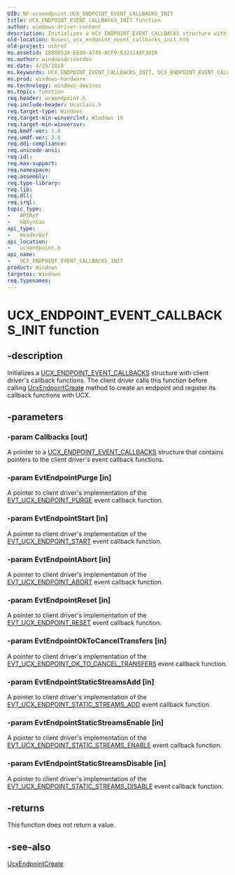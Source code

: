 ```yaml
---
UID: NF:ucxendpoint.UCX_ENDPOINT_EVENT_CALLBACKS_INIT
title: UCX_ENDPOINT_EVENT_CALLBACKS_INIT function
author: windows-driver-content
description: Initializes a UCX_ENDPOINT_EVENT_CALLBACKS structure with client driver's callback functions. The client driver calls this function before calling UcxEndpointCreate method to create an endpoint and register its callback functions with UCX.
old-location: buses\_ucx_endpoint_event_callbacks_init.htm
old-project: usbref
ms.assetid: 1890052A-EE98-4749-ACF9-8321148F3828
ms.author: windowsdriverdev
ms.date: 4/25/2018
ms.keywords: UCX_ENDPOINT_EVENT_CALLBACKS_INIT, UCX_ENDPOINT_EVENT_CALLBACKS_INIT function [Buses], buses._ucx_endpoint_event_callbacks_init, ucxendpoint/UCX_ENDPOINT_EVENT_CALLBACKS_INIT
ms.prod: windows-hardware
ms.technology: windows-devices
ms.topic: function
req.header: ucxendpoint.h
req.include-header: Ucxclass.h
req.target-type: Windows
req.target-min-winverclnt: Windows 10
req.target-min-winversvr: 
req.kmdf-ver: 1.0
req.umdf-ver: 2.0
req.ddi-compliance: 
req.unicode-ansi: 
req.idl: 
req.max-support: 
req.namespace: 
req.assembly: 
req.type-library: 
req.lib: 
req.dll: 
req.irql: 
topic_type:
-	APIRef
-	kbSyntax
api_type:
-	HeaderDef
api_location:
-	ucxendpoint.h
api_name:
-	UCX_ENDPOINT_EVENT_CALLBACKS_INIT
product: Windows
targetos: Windows
req.typenames: 
---
```


# UCX_ENDPOINT_EVENT_CALLBACKS_INIT function


## -description


Initializes a <a href="https://msdn.microsoft.com/library/windows/hardware/mt188063">UCX_ENDPOINT_EVENT_CALLBACKS</a> structure with client driver's callback functions. The client driver calls this function before calling <a href="https://msdn.microsoft.com/library/windows/hardware/mt188039">UcxEndpointCreate</a> method to create an endpoint and register its callback functions with UCX.


## -parameters




### -param Callbacks [out]

A pointer to a <a href="https://msdn.microsoft.com/library/windows/hardware/mt188063">UCX_ENDPOINT_EVENT_CALLBACKS</a> structure that contains pointers to the client driver's event callback functions.


### -param EvtEndpointPurge [in]

A pointer to client driver's implementation of the <a href="https://msdn.microsoft.com/library/windows/hardware/mt187827">EVT_UCX_ENDPOINT_PURGE</a>                     event callback function.


### -param EvtEndpointStart [in]

A pointer to client driver's implementation of the <a href="https://msdn.microsoft.com/library/windows/hardware/mt187829">EVT_UCX_ENDPOINT_START</a>                     event callback function.


### -param EvtEndpointAbort [in]

A pointer to client driver's implementation of the <a href="https://msdn.microsoft.com/library/windows/hardware/mt187825">EVT_UCX_ENDPOINT_ABORT</a>                     event callback function.


### -param EvtEndpointReset [in]

A pointer to client driver's implementation of the <a href="https://msdn.microsoft.com/library/windows/hardware/mt187828">EVT_UCX_ENDPOINT_RESET</a>                     event callback function.


### -param EvtEndpointOkToCancelTransfers [in]

A pointer to client driver's implementation of the <a href="https://msdn.microsoft.com/library/windows/hardware/mt187826">EVT_UCX_ENDPOINT_OK_TO_CANCEL_TRANSFERS</a>    event callback function.


### -param EvtEndpointStaticStreamsAdd [in]

A pointer to client driver's implementation of the <a href="https://msdn.microsoft.com/library/windows/hardware/mt187830">EVT_UCX_ENDPOINT_STATIC_STREAMS_ADD</a>        event callback function.


### -param EvtEndpointStaticStreamsEnable [in]

A pointer to client driver's implementation of the <a href="https://msdn.microsoft.com/library/windows/hardware/mt187832">EVT_UCX_ENDPOINT_STATIC_STREAMS_ENABLE</a>     event callback function.


### -param EvtEndpointStaticStreamsDisable [in]

A pointer to client driver's implementation of the <a href="https://msdn.microsoft.com/library/windows/hardware/mt187831">EVT_UCX_ENDPOINT_STATIC_STREAMS_DISABLE</a>    event callback function.


## -returns



This function does not return a value.




## -see-also




<a href="https://msdn.microsoft.com/library/windows/hardware/mt188039">UcxEndpointCreate</a>
 

 

